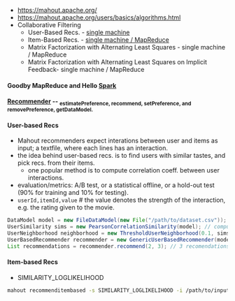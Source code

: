 * https://mahout.apache.org/
* https://mahout.apache.org/users/basics/algorithms.html
* Collaborative Filtering
  * User-Based Recs. - [single machine](https://mahout.apache.org/users/recommender/userbased-5-minutes.html)
  * Item-Based Recs. - [single machine / MapReduce](https://mahout.apache.org/users/recommender/intro-itembased-hadoop.html)
  * Matrix Factorization with Alternating Least Squares - single machine / MapReduce
  * Matrix Factorization with Alternating Least Squares on Implicit Feedback- single machine / MapReduce


#### Goodby MapReduce and Hello [Spark](http://spark.apache.org/)

#### [Recommender](https://builds.apache.org/job/mahout-quality/javadoc/org/apache/mahout/cf/taste/recommender/Recommender.html) -- <sub>estimatePreference, recommend, setPreference, and removePreference, getDataModel.</sub>

#### User-based Recs

* Mahout recommenders expect interations between user and items as input; a textfile, where each lines has an interaction.
* the idea behind user-based recs. is to find users with similar tastes, and pick recs. from their items.
  * one popular method is to compute correlation coeff. between user interactions.
* evaluation/metrics: A/B test, or a statistical offline, or a hold-out test (90% for training and 10% for testing). 
* `userId,itemId,value` # the value denotes the strength of the interaction, e.g. the rating given to the movie.

```java
DataModel model = new FileDataModel(new File("/path/to/dataset.csv")); // loads user interactions.
UserSimilarity sims = new PearsonCorrelationSimilarity(model); // computes correlation coeff.
UserNeighborhood neighborhood = new ThresholdUserNeighborhood(0.1, sims, model); // defines which similar users to leverage.
UserBasedRecommender recommender = new GenericUserBasedRecommender(model, neighborhood, sims);
List recommendations = recommender.recommend(2, 3); // 3 recomendations for user 2.
```

#### Item-based Recs

* SIMILARITY_LOGLIKELIHOOD

```bash
mahout recommenditembased -s SIMILARITY_LOGLIKELIHOOD -i /path/to/input/file -o /path/to/desired/output --numRecommendations 25
```

